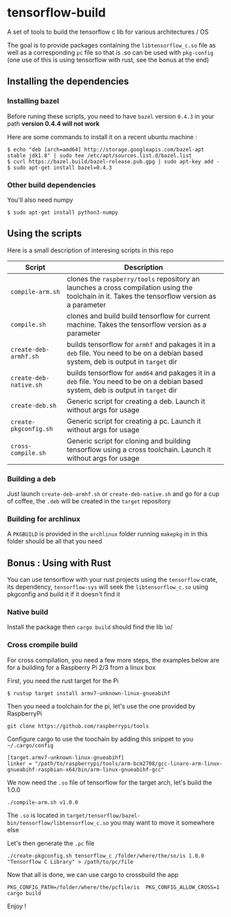 # tensorflow-build

A set of tools to build the tensorflow c lib for various architectures / OS

The goal is to provide packages containing the `libtensorflow_c.so` file as well as a corresponding `pc` file so that is .so can be used with `pkg-config` (one use of this is using tensorflow with rust, see the bonus at the end)

## Installing the dependencies

### Installing bazel
Before runing these scripts, you need to have `bazel` version `0.4.3` in your path **version 0.4.4 will not work** 

Here are some commands to install it on a recent ubuntu machine :

```
$ echo "deb [arch=amd64] http://storage.googleapis.com/bazel-apt stable jdk1.8" | sudo tee /etc/apt/sources.list.d/bazel.list
$ curl https://bazel.build/bazel-release.pub.gpg | sudo apt-key add -
$ sudo apt-get install bazel=0.4.3
```

### Other build dependencies

You'll also need numpy 

```
$ sudo apt-get install python3-numpy
```

## Using the scripts

Here is a small description of interesing scripts in this repo

Script | Description
--- | ---
`compile-arm.sh` | clones the `raspberry/tools` repository an launches a cross compilation using the toolchain in it. Takes the tensorflow version as a parameter
`compile.sh` | clones and build build tensorflow for current machine. Takes the tensorflow version as a parameter
`create-deb-armhf.sh` | builds tensorflow for `armhf` and pakages it in a `deb` file. You need to be on a debian based system, deb is output in `target` dir
`create-deb-native.sh` | builds tensorflow for `amd64` and pakages it in a `deb` file. You need to be on a debian based system, deb is output in `target` dir
`create-deb.sh` | Generic script for creating a deb. Launch it without args for usage
`create-pkgconfig.sh` | Generic script for creating a pc. Launch it without args for usage
`cross-compile.sh` | Generic script for cloning and building tensorflow using a cross toolchain. Launch it without args for usage

### Building a deb

Just launch `create-deb-armhf.sh` or `create-deb-native.sh` and go for a cup of coffee, the `.deb` will be created in the `target` repository 

### Building for archlinux

A `PKGBUILD` is provided in the `archlinux` folder running `makepkg` in in this folder should be all that you need


## Bonus : Using with Rust

You can use tensorflow with your rust projects using the `tensorflow` crate, its dependency, `tensorflow-sys` will seek the `libtensorflow_c.so` using pkgconfig and build it if it doesn't find it

### Native build

Install the package then `cargo build` should find the lib \o/


### Cross crompile build

For cross compilation, you need a few more steps, the examples below are for a building for a Raspberry Pi 2/3 from a linux box

First, you need the rust target for the Pi

```
$ rustup target install armv7-unknown-linux-gnueabihf
```

Then you need a toolchain for the pi, let's use the one provided by RaspberryPi 

```
git clone https://github.com/raspberrypi/tools
```

Configure cargo to use the toochain by adding this snippet to you `~/.cargo/config`

```
[target.armv7-unknown-linux-gnueabihf]
linker = "/path/to/raspberrypi/tools/arm-bcm2708/gcc-linaro-arm-linux-gnueabihf-raspbian-x64/bin/arm-linux-gnueabihf-gcc"

```

We now need the `.so` file of tensorflow for the target arch, let's build the 1.0.0

```
./compile-arm.sh v1.0.0
```

The `.so` is located in `target/tensorflow/bazel-bin/tensorflow/libtensorflow_c.so` you may want to move it somewhere else

Let's then generate the `.pc` file

```
./create-pkgconfig.sh tensorflow_c /folder/where/the/so/is 1.0.0 "Tensorflow C Library" > /path/to/pc/file
```

Now that all is done, we can use cargo to crossbuild the app

```
PKG_CONFIG_PATH=/folder/where/the/pcfile/is  PKG_CONFIG_ALLOW_CROSS=1 cargo build
```

Enjoy !



